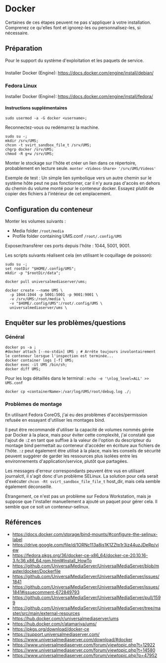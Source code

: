 # Docker 

Certaines de ces étapes peuvent ne pas s'appliquer à votre installation.  Comprenez ce qu'elles font et ignorez-les ou personnalisez-les, si nécessaire.

## Préparation

Pour le support du système d'exploitation et les paquets de service.

###

Installer Docker (Engine): https://docs.docker.com/engine/install/debian/

### Fedora Linux

Installer Docker (Engine): https://docs.docker.com/engine/install/fedora/

#### Instructions supplémentaires

```
sudo usermod -a -G docker <username>;
```

Reconnectez-vous ou redémarrez la machine.

```
sudo su -;
mkdir /srv/UMS;
chcon -t svirt_sandbox_file_t /srv/UMS;
chgrp docker /srv/UMS;
chmod -R g+w /srv/UMS;
```

Monter le stockage sur l'hôte et créer un lien dans ce répertoire, probablement en lecture seule. `monter <Videos-Share> '/srv/UMS/Videos'`

Exemple de test : Un simple lien symbolique vers un autre chemin sur le système hôte peut ne pas fonctionner, car il n'y aura pas d'accès en dehors du chemin du volume monté pour le conteneur docker.  Essayez plutôt de copier des fichiers à l'intérieur de cet emplacement.

## Configuration du conteneur

Monter les volumes suivants :
- Media folder `/root/media`
- Profile folder containing UMS.conf `/root/.config/UMS`

Exposer/transférer ces ports depuis l'hôte : 1044, 5001, 9001.

Les scripts suivants réalisent cela (en utilisant le coquillage de poisson):
```
sudo su -;
set rootDir "$HOME/.config/UMS";
mkdir -p "$rootDir/data";
​
docker pull universalmediaserver/ums;
​
docker create --name UMS \
  -p 1044:1044 -p 5001:5001 -p 9001:9001 \
  -v /srv/UMS:/root/media \
  -v "$HOME/.config/UMS":/root/.config/UMS \
  universalmediaserver/ums \
```

## Enquêter sur les problèmes/questions

### Général

```
docker ps -a ;
#docker attach [--no-stdin] UMS ; # Arrête toujours involontairement le conteneur lorsque l'inspection est terminée...
docker container logs [-f] UMS;
docker exec -it UMS /bin/sh;
docker diff UMS;
```

Pour les logs détaillés dans le terminal : `echo -e '\nlog_level=ALL' >> UMS.conf`

```
docker cp <containerName>:/var/log/UMS/root/debug.log ./;
```

### Problèmes de montage

En utilisant Fedora CoreOS, j'ai eu des problèmes d'accès/permission refusée en essayant d'utiliser les montages bind.

Il peut être recommandé d'utiliser la capacité de volumes nommés gérée par Docker à la place, mais pour éviter cette complexité, j'ai constaté que l'ajout de `:Z` en tant que suffixe à la valeur de l'option du descripteur du montage bind permettait au conteneur d'accéder en écriture aux fichiers de l'hôte. `:z` peut également être utilisé à la place, mais les conseils de sécurité peuvent suggérer de garder les ressources plus isolées entre les environnements d'application/service, plutôt que partagées.

Les messages d'erreur correspondants peuvent être vus en utilisant journalctl, il s'agit donc d'un problème SELinux. La solution pour cela serait d'exécuter `chcon -Rt svirt_sandbox_file_file_t` host_dir, mais cela semble également déconseillé.

Étrangement, ce n'est pas un problème sur Fedora Workstation, mais je suppose que l'installer manuellement a ajouté un paquet pour gérer cela. Il semble que ce soit un conteneur-selinux.

## Références

- https://docs.docker.com/storage/bind-mounts/#configure-the-selinux-label
- https://drive.google.com/file/d/1ORNc113a8is1K1ZZtp1r3iz44uzJDeRp/view
- https://fedora.pkgs.org/36/docker-ce-x86_64/docker-ce-20.10.16-3.fc36.x86_64.rpm.html#Install_HowTo
- https://github.com/UniversalMediaServer/UniversalMediaServer/blob/master/docker/Dockerfile
- https://github.com/UniversalMediaServer/UniversalMediaServer/issues/1841
- https://github.com/UniversalMediaServer/UniversalMediaServer/issues/1841#issuecomment-672849793
- https://github.com/UniversalMediaServer/UniversalMediaServer/pull/1599
- https://github.com/UniversalMediaServer/UniversalMediaServer/tree/master/src/main/external-resources
- https://hub.docker.com/r/universalmediaserver/ums
- https://hub.docker.com/r/atamariya/ums/
- https://pkgs.org/download/docker-ce
- https://support.universalmediaserver.com/
- https://www.universalmediaserver.com/download/#docker
- https://www.universalmediaserver.com/forum/viewtopic.php?t=12922
- https://www.universalmediaserver.com/forum/viewtopic.php?t=14580
- https://www.universalmediaserver.com/forum/viewtopic.php?p=47952
